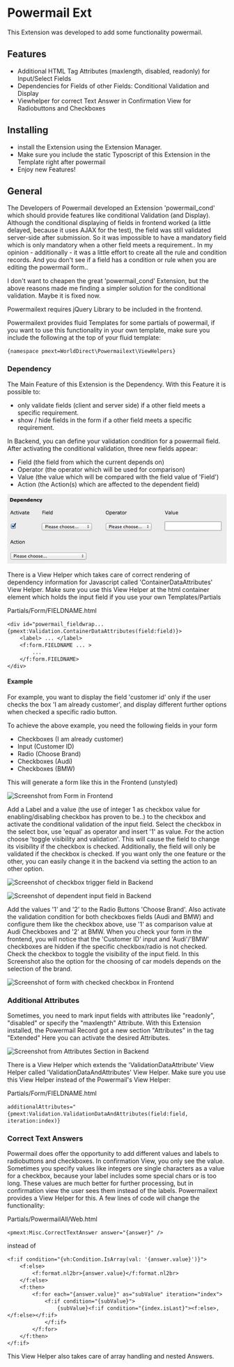 # Powermail Ext #

This Extension was developed to add some functionality powermail.


## Features ##

  - Additional HTML Tag Attributes (maxlength, disabled, readonly) for Input/Select Fields
  - Dependencies for Fields of other Fields: Conditional Validation and Display
  - Viewhelper for correct Text Answer in Confirmation View for Radiobuttons and Checkboxes

## Installing ##

 - install the Extension using the Extension Manager.
 - Make sure you include the static Typoscript of this Extension in the Template right after powermail
 - Enjoy new Features!

## General ##

The Developers of Powermail developed an Extension 'powermail_cond' which should provide features like conditional Validation (and Display). Although the conditional displaying of fields in frontend worked (a little delayed, because it uses AJAX for the test), the field was still validated server-side after submission. So it was impossible to have a mandatory field which is only mandatory when a other field meets a requirement..
In my opinion - additionally - it was a little effort to create all the rule and condition records. And you don't see if a field has a condition or rule when you are editing the powermail form..

I don't want to cheapen the great 'powermail_cond' Extension, but the above reasons made me finding a simpler solution for the conditional validation. Maybe it is fixed now.

Powermailext requires jQuery Library to be included in the frontend.

Powermailext provides fluid Templates for some partials of powermail, if you want to use this functionality in your own template, make sure you include the following at the top of your fluid template:
```
{namespace pmext=WorldDirect\Powermailext\ViewHelpers}
```

### Dependency ###

The Main Feature of this Extension is the Dependency.
With this Feature it is possible to:
 -  only validate fields (client and server side) if a other field meets a specific requirement.
 -  show / hide fields in the form if a other field meets a specific requirement.

In Backend, you can define your validation condition for a powermail field. After activating the conditional validation, three new fields appear:
  - Field (the field from which the current depends on)
  - Operator (the operator which will be used for comparison)
  - Value (the value which will be compared with the field value of 'Field')
  - Action (the Action(s) which are affected to the dependent field)

![Screenshot from Dependency Section in Backend](Documentation/Images/dependency.jpg "Dependency Section")

There is a View Helper which takes care of correct rendering of dependency information for Javascript called 'ContainerDataAttributes' View Helper. Make sure you use this View Helper at the html container element which holds the input field if you use your own Templates/Partials

Partials/Form/FIELDNAME.html
```
<div id="powermail_fieldwrap... {pmext:Validation.ContainerDataAttributes(field:field)}>
	<label> ... </label>
	<f:form.FIELDNAME ... > 
		...
	</f:form.FIELDNAME>
</div>
```` 

#### Example ####

For example, you want to display the field 'customer id' only if the user checks the box 'I am already customer', and display different further options when checked a specific radio button.

To achieve the above example, you need the following fields in your form
  * Checkboxes (I am already customer)
  * Input (Customer ID)
  * Radio (Choose Brand)
  * Checkboxes (Audi)
  * Checkboxes (BMW)

This will generate a form like this in the Frontend (unstyled)

![Screenshot from Form in Frontend](Documentation/Images/form.jpg "Form in Frontend")


Add a Label and a value (the use of integer 1 as checkbox value for enabling/disabling checkbox has proven to be..) to the checkbox and activate the conditional validation of the input field.
Select the checkbox in the select box, use 'equal' as operator and insert '1' as value. For the action choose 'toggle visibility and validation'. This will cause the field to change its visibility if the checkbox is checked. Additionally, the field will only be validated if the checkbox is checked. If you want only the one feature or the other, you can easily change it in the backend via setting the action to an other option.

![Screenshot of checkbox trigger field in Backend](Documentation/Images/form_be_triggerfield.jpg "Trigger Field 'I am already Customer'")

![Screenshot of dependent input field in Backend](Documentation/Images/form_be_dependentfield.jpg "Dependent Field 'Customer ID'")

Add the values '1' and '2' to the Radio Buttons 'Choose Brand'.
Also activate the validation condition for both checkboxes fields (Audi and BMW) and configure them like the checkbox above, use '1' as comparison value at Audi Checkboxes and '2' at BMW.
When you check your form in the frontend, you will notice that the 'Customer ID' input and 'Audi'/'BMW' checkboxes are hidden if the specific checkbox/radio is not checked. Check the checkbox to toggle the visibility of the input field. In this Screenshot also the option for the choosing of car models depends on the selection of the brand.

![Screenshot of form with checked checkbox in Frontend](Documentation/Images/form_checked.jpg "Form in Frontend after user action")


### Additional Attributes ###

Sometimes, you need to mark input fields with attributes like "readonly", "disabled" or specify the "maxlength" Attribute. With this Extension installed, the Powermail Record got a new section "Attributes" in the tag "Extended"
Here you can activate the desired Attributes.

![Screenshot from Attributes Section in Backend](Documentation/Images/attributes.jpg "Attributes Section")

There is a View Helper which extends the 'ValidationDataAttribute' View Helper called 'ValidationDataAndAttributes' View Helper. Make sure you use this View Helper instead of the Powermail's View Helper:

Partials/Form/FIELDNAME.html
```
additionalAttributes="{pmext:Validation.ValidationDataAndAttributes(field:field, iteration:index)}
````

### Correct Text Answers ###

Powermail does offer the opportunity to add different values and labels to radiobuttons and checkboxes. In confirmation View, you only see the value. Sometimes you specify values like integers ore single characters as a value for a checkbox, because your label includes some special chars or is too long. These values are much better for further processing, but in confirmation view the user sees them instead of the labels. Powermailext provides a View Helper for this. A few lines of code will change the functionality:

Partials/PowermailAll/Web.html
```
<pmext:Misc.CorrectTextAnswer answer="{answer}" />
```
instead of
```
<f:if condition="{vh:Condition.IsArray(val: '{answer.value}')}">
	<f:else>
		<f:format.nl2br>{answer.value}</f:format.nl2br>
	</f:else>
	<f:then>
		<f:for each="{answer.value}" as="subValue" iteration="index">
			<f:if condition="{subValue}">
				{subValue}<f:if condition="{index.isLast}"><f:else>, </f:else></f:if>
			</f:if>
		</f:for>
	</f:then>
</f:if>
```

This View Helper also takes care of array handling and nested Answers.
